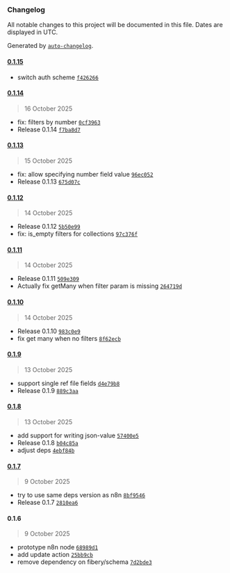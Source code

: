 ### Changelog

All notable changes to this project will be documented in this file. Dates are displayed in UTC.

Generated by [`auto-changelog`](https://github.com/CookPete/auto-changelog).

#### [0.1.15](https://github.com/Fibery-inc/n8n-nodes-fibery/compare/0.1.14...0.1.15)

- switch auth scheme [`f426266`](https://github.com/Fibery-inc/n8n-nodes-fibery/commit/f42626648de74e125192fabb203a415cf36536c2)

#### [0.1.14](https://github.com/Fibery-inc/n8n-nodes-fibery/compare/0.1.13...0.1.14)

> 16 October 2025

- fix: filters by number [`0cf3963`](https://github.com/Fibery-inc/n8n-nodes-fibery/commit/0cf3963727aa6a6f3def3f6cabde0e9125ed9dbe)
- Release 0.1.14 [`f7ba8d7`](https://github.com/Fibery-inc/n8n-nodes-fibery/commit/f7ba8d7874ca5d8c73fbda18259f6de5ec324e3b)

#### [0.1.13](https://github.com/Fibery-inc/n8n-nodes-fibery/compare/0.1.12...0.1.13)

> 15 October 2025

- fix: allow specifying number field value [`96ec052`](https://github.com/Fibery-inc/n8n-nodes-fibery/commit/96ec05286f954936b7be17698f7bb232674ffc77)
- Release 0.1.13 [`675d07c`](https://github.com/Fibery-inc/n8n-nodes-fibery/commit/675d07c669a8aa106b9f35208c210f73e155dee6)

#### [0.1.12](https://github.com/Fibery-inc/n8n-nodes-fibery/compare/0.1.11...0.1.12)

> 14 October 2025

- Release 0.1.12 [`5b50e99`](https://github.com/Fibery-inc/n8n-nodes-fibery/commit/5b50e99af49d255a9fa2641569e7db7d44e514cf)
- fix: is_empty filters for collections [`97c376f`](https://github.com/Fibery-inc/n8n-nodes-fibery/commit/97c376f38543bae65a807092f8382f5ff8f76af9)

#### [0.1.11](https://github.com/Fibery-inc/n8n-nodes-fibery/compare/0.1.10...0.1.11)

> 14 October 2025

- Release 0.1.11 [`509e309`](https://github.com/Fibery-inc/n8n-nodes-fibery/commit/509e309abff0b1eeb24f975f43f78f03dd70df3d)
- Actually fix getMany when filter param is missing [`264719d`](https://github.com/Fibery-inc/n8n-nodes-fibery/commit/264719d8d905be1b44f49ac1fc7057376063becc)

#### [0.1.10](https://github.com/Fibery-inc/n8n-nodes-fibery/compare/0.1.9...0.1.10)

> 14 October 2025

- Release 0.1.10 [`983c0e9`](https://github.com/Fibery-inc/n8n-nodes-fibery/commit/983c0e9357472d9a5976cf4cffbbf4e31cc0b06b)
- fix get many when no filters [`8f62ecb`](https://github.com/Fibery-inc/n8n-nodes-fibery/commit/8f62ecbf0a5adf27d0f0c09fc964456ed159e25c)

#### [0.1.9](https://github.com/Fibery-inc/n8n-nodes-fibery/compare/0.1.8...0.1.9)

> 13 October 2025

- support single ref file fields [`d4e79b8`](https://github.com/Fibery-inc/n8n-nodes-fibery/commit/d4e79b878c94df5ffcb47700219206a55ba879cf)
- Release 0.1.9 [`889c3aa`](https://github.com/Fibery-inc/n8n-nodes-fibery/commit/889c3aa3c9fa4d4928021b2780e36ab998a2758b)

#### [0.1.8](https://github.com/Fibery-inc/n8n-nodes-fibery/compare/0.1.7...0.1.8)

> 13 October 2025

- add support for writing json-value [`57400e5`](https://github.com/Fibery-inc/n8n-nodes-fibery/commit/57400e59a993bd44c91f4605bfc07cffea6e248d)
- Release 0.1.8 [`b04c85a`](https://github.com/Fibery-inc/n8n-nodes-fibery/commit/b04c85ae875a85439d89b6ae3538ff3182c3c2d5)
- adjust deps [`4ebf84b`](https://github.com/Fibery-inc/n8n-nodes-fibery/commit/4ebf84b5e64be2b184bbdec4ceaba60d7a5a5b41)

#### [0.1.7](https://github.com/Fibery-inc/n8n-nodes-fibery/compare/0.1.6...0.1.7)

> 9 October 2025

- try to use same deps version as n8n [`8bf9546`](https://github.com/Fibery-inc/n8n-nodes-fibery/commit/8bf95460e54ecba5674dbe1ea600ef2ace726083)
- Release 0.1.7 [`2810ea6`](https://github.com/Fibery-inc/n8n-nodes-fibery/commit/2810ea6a8f2ea9f1a4481602112407a73244cac0)

#### 0.1.6

> 9 October 2025

- prototype n8n node [`68989d1`](https://github.com/Fibery-inc/n8n-nodes-fibery/commit/68989d10723bcc8b291b20ccd7c544b7c9cd4f92)
- add update action [`25bb9cb`](https://github.com/Fibery-inc/n8n-nodes-fibery/commit/25bb9cb513a84355b44c51f7bb9f27bb9fe6c670)
- remove dependency on fibery/schema [`7d2bde3`](https://github.com/Fibery-inc/n8n-nodes-fibery/commit/7d2bde336033251d854b318b3a00fa392f3de83b)
